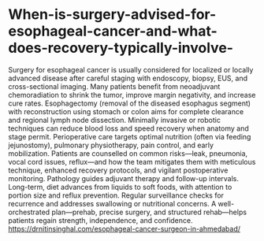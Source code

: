 # When-is-surgery-advised-for-esophageal-cancer-and-what-does-recovery-typically-involve-

Surgery for esophageal cancer is usually considered for localized or locally advanced disease after careful staging with endoscopy, biopsy, EUS, and cross-sectional imaging. Many patients benefit from neoadjuvant chemoradiation to shrink the tumor, improve margin negativity, and increase cure rates. Esophagectomy (removal of the diseased esophagus segment) with reconstruction using stomach or colon aims for complete clearance and regional lymph node dissection. Minimally invasive or robotic techniques can reduce blood loss and speed recovery when anatomy and stage permit. Perioperative care targets optimal nutrition (often via feeding jejunostomy), pulmonary physiotherapy, pain control, and early mobilization. Patients are counselled on common risks—leak, pneumonia, vocal cord issues, reflux—and how the team mitigates them with meticulous technique, enhanced recovery protocols, and vigilant postoperative monitoring. Pathology guides adjuvant therapy and follow-up intervals. Long-term, diet advances from liquids to soft foods, with attention to portion size and reflux prevention. Regular surveillance checks for recurrence and addresses swallowing or nutritional concerns. A well-orchestrated plan—prehab, precise surgery, and structured rehab—helps patients regain strength, independence, and confidence.
https://drnitinsinghal.com/esophageal-cancer-surgeon-in-ahmedabad/
